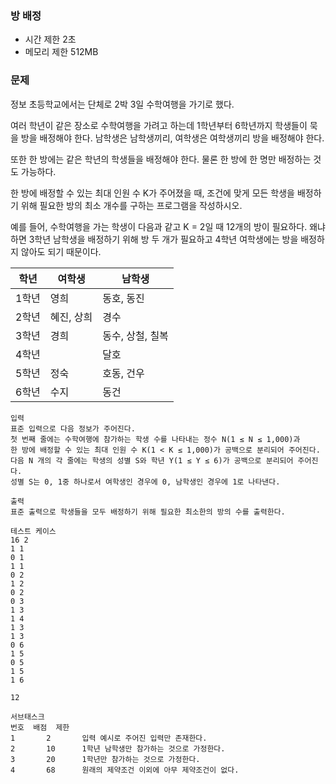 ### 방 배정
- 시간 제한 2초
- 메모리 제한 512MB

### 문제
정보 초등학교에서는 단체로 2박 3일 수학여행을 가기로 했다.

여러 학년이 같은 장소로 수학여행을 가려고 하는데 1학년부터 6학년까지 학생들이 묵을 방을 배정해야 한다. 남학생은 남학생끼리, 여학생은 여학생끼리 방을 배정해야 한다.

또한 한 방에는 같은 학년의 학생들을 배정해야 한다. 물론 한 방에 한 명만 배정하는 것도 가능하다.

한 방에 배정할 수 있는 최대 인원 수 K가 주어졌을 때, 조건에 맞게 모든 학생을 배정하기 위해 필요한 방의 최소 개수를 구하는 프로그램을 작성하시오.

예를 들어, 수학여행을 가는 학생이 다음과 같고 K = 2일 때 12개의 방이 필요하다. 왜냐하면 3학년 남학생을 배정하기 위해 방 두 개가 필요하고 4학년 여학생에는 방을 배정하지 않아도 되기 때문이다.

|학년|여학생|남학생|
|---|---|---|
|1학년|영희|동호, 동진|
|2학년|혜진, 상희|경수|
|3학년|경희|동수, 상철, 칠복|
|4학년| |달호|
|5학년|정숙|호동, 건우|
|6학년|수지|동건|
```
입력
표준 입력으로 다음 정보가 주어진다.
첫 번째 줄에는 수학여행에 참가하는 학생 수를 나타내는 정수 N(1 ≤ N ≤ 1,000)과
한 방에 배정할 수 있는 최대 인원 수 K(1 < K ≤ 1,000)가 공백으로 분리되어 주어진다.
다음 N 개의 각 줄에는 학생의 성별 S와 학년 Y(1 ≤ Y ≤ 6)가 공백으로 분리되어 주어진다.
성별 S는 0, 1중 하나로서 여학생인 경우에 0, 남학생인 경우에 1로 나타낸다.

출력
표준 출력으로 학생들을 모두 배정하기 위해 필요한 최소한의 방의 수를 출력한다.

테스트 케이스
16 2
1 1
0 1
1 1
0 2
1 2
0 2
0 3
1 3
1 4
1 3
1 3
0 6
1 5
0 5
1 5
1 6

12

서브태스크
번호 	배점 	제한
1       2       입력 예시로 주어진 입력만 존재한다.
2       10      1학년 남학생만 참가하는 것으로 가정한다.
3       20      1학년만 참가하는 것으로 가정한다.
4       68      원래의 제약조건 이외에 아무 제약조건이 없다.
```
